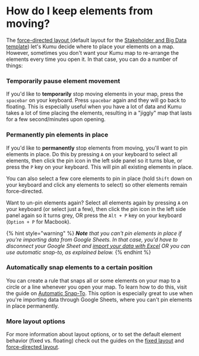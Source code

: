 # How do I keep elements from moving?

The [force-directed layout ](../guides/layouts/force-directed.md)(default layout for the [Stakeholder and Big Data template](../guides/templates.md)) let's Kumu decide where to place your elements on a map. However, sometimes you don't want your Kumu map to re-arrange the elements every time you open it. In that case, you can do a number of things:

### Temporarily pause element movement

If you'd like to **temporarily** stop moving elements in your map, press the `spacebar` on your keyboard. Press `spacebar` again and they will go back to floating. This is especially useful when you have a lot of data and Kumu takes a lot of time placing the elements, resulting in a "jiggly" map that lasts for a few second/minutes upon opening.&#x20;

### Permanently pin elements in place

If you'd like to **permanently** stop elements from moving, you'll want to pin elements in place. Do this by pressing `A` on your keyboard to select all elements, then click the pin icon in the left side panel so it turns blue, or press the `P` key on your keyboard. This will pin all existing elements in place.&#x20;

You can also select a few core elements to pin in place (hold `Shift` down on your keyboard and click any elements to select) so other elements remain force-directed.&#x20;

Want to un-pin elements again? Select all elements again by pressing `A` on your keyboard (or select just a few), then click the pin icon in the left side panel again so it turns grey, OR press the `Alt + P` key on your keyboard (`Option + P` for Macbook).

{% hint style="warning" %}
_**Note** that you can't pin elements in place if you're importing data from Google Sheets. In that case, you'd have to disconnect your Google Sheet and_ [_import your data with Excel_](../guides/import/#import-from-excel-or-csv) _OR you can use automatic snap-to, as explained below._&#x20;
{% endhint %}

### **Automatically snap elements to a certain position**

You can create a rule that snaps all or some elements on your map to a circle or a line whenever you open your map. To learn how to do this, visit the guide on [Automatic Snap-To](../guides/layouts/snap-to.md#set-snap-to-automatically). This option is especially great to use when you're importing data through Google Sheets, where you can't pin elements in place permanently.&#x20;

### More layout options

For more information about layout options, or to set the default element behavior (fixed vs. floating) check out the guides on the [fixed layout](../guides/layouts/fixed.md) and [force-directed layout](../guides/layouts/force-directed.md).
